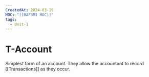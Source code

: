 ```yaml
---
CreatedAt: 2024-03-19
MOC: "[[BAF3M1 MOC]]"
tags:
  - Unit-1
---
```

# T-Account
Simplest form of an account. They allow the accountant to record [[Transactions]] as they occur.

